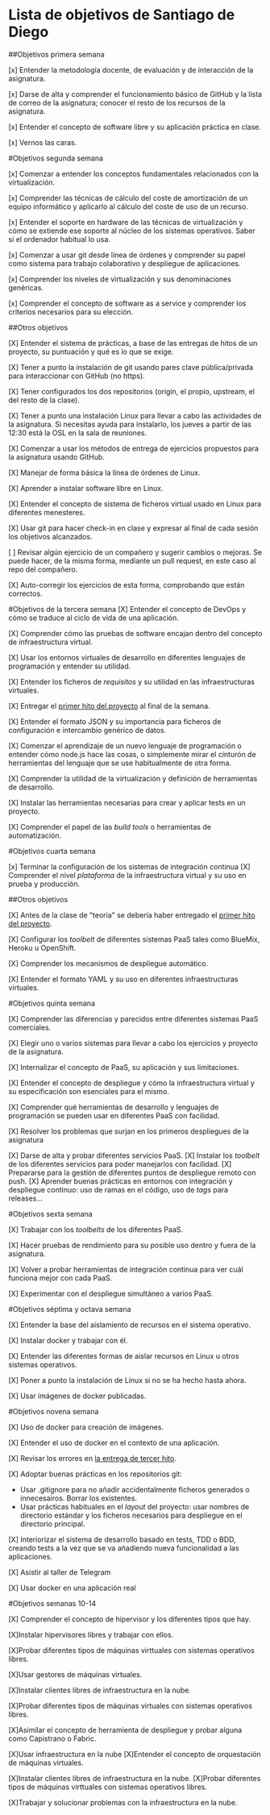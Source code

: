 Lista de objetivos de Santiago de Diego
============================

##Objetivos primera semana

[x] Entender la metodología docente, de evaluación y de interacción de la asignatura.

[x] Darse de alta y comprender el funcionamiento básico de GitHub y la lista de correo de la asignatura; conocer el resto de los recursos de la asignatura.

[x] Entender el concepto de software libre y su aplicación práctica en clase.

[x] Vernos las caras.

#Objetivos segunda semana


[x] Comenzar a entender los conceptos fundamentales relacionados con la virtualización.

[x] Comprender las técnicas de cálculo del coste de amortización de un equipo informático y aplicarlo al cálculo del coste de uso de un recurso.

[x] Entender el soporte en hardware de las técnicas de virtualización y cómo se extiende ese soporte al núcleo de los sistemas operativos. Saber si el ordenador habitual lo usa.
    
[x] Comenzar a usar git desde línea de órdenes y comprender su papel como sistema para trabajo colaborativo y despliegue de aplicaciones.

[x] Comprender los niveles de virtualización y sus denominaciones genéricas.
    
[x] Comprender el concepto de software as a service y comprender los criterios necesarios para su elección.

##Otros objetivos

[X] Entender el sistema de prácticas, a base de las entregas de hitos de un proyecto, su puntuación y qué es lo que se exige.

[X] Tener a punto la instalación de git usando pares clave pública/privada para interaccionar con GitHub (no https).

[X] Tener configurados los dos repositorios (origin, el propio, upstream, el del resto de la clase).

[X] Tener a punto una instalación Linux para llevar a cabo las actividades de la asignatura. Si necesitas ayuda para instalarlo, los jueves a partir de las 12:30 está la OSL en la sala de reuniones.

[X] Comenzar a usar los métodos de entrega de ejercicios propuestos para la asignatura usando GitHub.

[X] Manejar de forma básica la línea de órdenes de Linux.

[X] Aprender a instalar software libre en Linux.

[X] Entender el concepto de sistema de ficheros virtual usado en Linux para diferentes menesteres.

[X] Usar git para hacer check-in en clase y expresar al final de cada sesión los objetivos alcanzados.

[ ] Revisar algún ejercicio de un compañero y sugerir cambios o mejoras. Se puede hacer, de la misma forma, mediante un pull request, en este caso al repo del compañero.

[X] Auto-corregir los ejercicios de esta forma, comprobando que están correctos.

#Objetivos de la tercera semana
[X] Entender el concepto de DevOps y cómo se traduce al ciclo de vida de una aplicación.

[X] Comprender cómo las pruebas de software encajan dentro del concepto de infraestructura virtual.

[X] Usar los entornos virtuales de desarrollo en diferentes lenguajes de
  programación y entender su utilidad.

[X] Entender los ficheros de *requisitos* y su utilidad en las
  infraestructuras virtuales.
  
[X] Entregar el [primer hito del proyecto](http://jj.github.io/IV/documentos/practicas/1.Infraestructura) al final de la semana.

[X] Entender el formato JSON y su importancia para ficheros de
  configuración e intercambio genérico de datos. 

[X] Comenzar el aprendizaje de un nuevo lenguaje de programación o
  entender cómo node.js hace las cosas, o simplemente mirar el
  cinturón de herramientas del lenguaje que se use habitualmente de
  otra forma.

[X] Comprender la utilidad de la virtualización y definición de
  herramientas de desarrollo.
  
[X] Instalar las herramientas necesarias para crear y aplicar tests en
  un proyecto.

[X] Comprender el papel de las *build tools* o herramientas de
  automatización.
  
  
#Objetivos cuarta semana

[x] Terminar la configuración de los sistemas de integración continua
[X] Comprender el nivel *plataforma* de la infraestructura virtual y su uso en prueba y producción.

##Otros objetivos

[X] Antes de la clase de "teoría" se debería haber entregado el [primer hito del proyecto](http://jj.github.io/IV/documentos/practicas/1.Infraestructura).

[X] Configurar los *toolbelt* de diferentes sistemas PaaS tales como BlueMix, Heroku u OpenShift.

[X] Comprender los mecanismos de despliegue automático.

[X] Entender el formato YAML y su uso en diferentes infraestructuras virtuales.

#Objetivos quinta semana

[X] Comprender las diferencias y parecidos entre diferentes sistemas PaaS comerciales.

[X] Elegir uno o varios sistemas para llevar a cabo los ejercicios y proyecto de la asignatura.

[X] Internalizar el concepto de PaaS, su aplicación y sus limitaciones.

[X] Entender el concepto de despliegue y cómo la infraestructura virtual y su especificación son esenciales para el mismo.

[X] Comprender qué herramientas de desarrollo y lenguajes de programación se pueden usar en diferentes PaaS con facilidad.

[X] Resolver los problemas que surjan en los primeros despliegues de la asignatura

[X] Darse de alta y probar diferentes servicios PaaS.
[X] Instalar los *toolbelt* de los diferentes servicios para poder manejarlos con facilidad.
[X] Prepararse para la gestión de diferentes puntos de despliegue remoto con push.
[X] Aprender buenas prácticas en entornos con integración y despliegue
   continuo: uso de ramas en el código, uso de *tags* para
   releases...
   
#Objetivos sexta semana

[X] Trabajar con los *toolbelts* de los diferentes PaaS.

[X] Hacer pruebas de rendimiento para su posible uso dentro y fuera de la asignatura.

[X] Volver a probar herramientas de integración continua para ver cuál funciona mejor con cada PaaS.

[X] Experimentar con el despliegue simultáneo a varios PaaS.


#Objetivos séptima y octava semana

[X] Entender la base del aislamiento de recursos en el sistema operativo.

[X] Instalar docker y trabajar con él.

[X] Entender las diferentes formas de aislar recursos en Linux u otros sistemas operativos.

[X] Poner a punto la instalación de Linux si no se ha hecho hasta ahora.

[X] Usar imágenes de docker publicadas.

#Objetivos novena semana

[X] Uso de docker para creación de imágenes.

[X] Entender el uso de docker en el contexto de una aplicación.

[X] Revisar los errores en [la entrega de tercer hito](../practicas/3.md).

[X] Adoptar buenas prácticas en los repositorios git:

   - Usar .gitignore para no añadir accidentalmente ficheros generados o innecesairos. Borrar los existentes.
   - Usar prácticas habituales en el *layout* del proyecto: usar nombres de directorio estándar y los ficheros necesarios para despliegue en el directorio principal.

[X] Interiorizar el sistema de desarrollo basado en tests, TDD o BDD, creando tests a la vez que se va añadiendo nueva funcionalidad a las aplicaciones.

[X] Asistir al taller de Telegram

[X] Usar docker en una aplicación real

#Objetivos semanas 10-14

[X] Comprender el concepto de hipervisor y los diferentes tipos que hay.

[X]Instalar hipervisores libres y trabajar con ellos.

[X]Probar diferentes tipos de máquinas virttuales con sistemas operativos libres.

[X]Usar gestores de máquinas virtuales.

[X]Instalar clientes libres de infraestructura en la nube.

[X]Probar diferentes tipos de máquinas virtuales con sistemas 
operativos libres.

[X]Asimilar el concepto de herramienta de despliegue y probar alguna como Capistrano o Fabric.

[X]Usar infraestructura en la nube
[X]Entender el concepto de orquestación de máquinas virtuales.

[X]Instalar clientes libres de infraestructura en la nube.
[X]Probar diferentes tipos de máquinas virttuales con sistemas operativos libres.

[X]Trabajar y solucionar problemas con la infraestructura en la nube.


